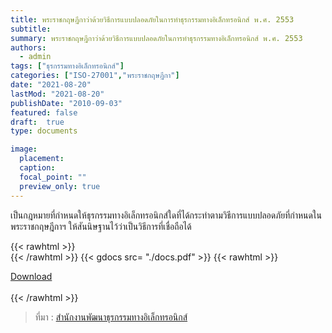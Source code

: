 ```yaml
---
title: พระราชกฤษฎีกาว่าด้วยวิธีการแบบปลอดภัยในการทำธุรกรรมทางอิเล็กทรอนิกส์ พ.ศ. 2553
subtitle:
summary: พระราชกฤษฎีกาว่าด้วยวิธีการแบบปลอดภัยในการทำธุรกรรมทางอิเล็กทรอนิกส์ พ.ศ. 2553
authors:
  - admin
tags: ["ธุรกรรมทางอิเล็กทรอนิกส์"]
categories: ["ISO-27001","พระราชกฤษฎีกา"]
date: "2021-08-20"
lastMod: "2021-08-20"
publishDate: "2010-09-03"
featured: false
draft:  true
type: documents

image:
  placement:
  caption:
  focal_point: ""
  preview_only: true
---
```


เป็นกฎหมายที่กำหนดให้ธุรกรรมทางอิเล็กทรอนิกส์ใดที่ได้กระทำตามวิธีการแบบปลอดภัยที่กำหนดในพระราชกฤษฎีกาฯ ให้สันนิษฐานไว้ว่าเป็นวิธีการที่เชื่อถือได้

{{< rawhtml >}}
<br>
{{< /rawhtml >}}
{{< gdocs src= "./docs.pdf" >}}
{{< rawhtml >}}
<br>


<div class="article-tags">
<a class="badge badge-danger" href="./docs.pdf" target="_blank" id="download_files_new">Download</a>

</div>
 <br>
{{< /rawhtml >}}

> ที่มา : [สำนักงานพัฒนาธุรกรรมทางอิเล็กทรอนิกส์](https://ictlawcenter.etda.or.th/laws/detail/พระราชกฤษฎีกาว่าด้วยวิธีการแบบปลอดภัยในการทำธุรกรรมทางอิเล็กทรอนิกส์-พศ-2553)